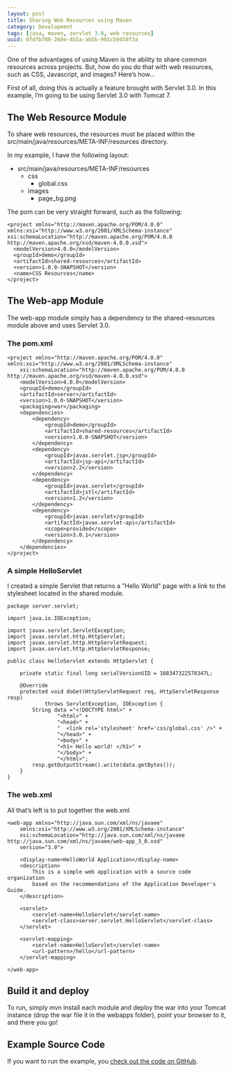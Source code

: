 ```yaml
---
layout: post
title: Sharing Web Resources using Maven 
category: Development
tags: [java, maven, servlet 3.0, web resources]
uuid: 0fdfb780-268e-4b5a-ab5b-901cb9458f3a
---
```


One of the advantages of using Maven is the ability to share common resources across projects.  But, how do you do that with web resources, such as CSS, Javascript, and images?  Here’s how…

First of all, doing this is actually a feature brought with Servlet 3.0.  In this example, I’m going to be using Servlet 3.0 with Tomcat 7.


## The Web Resource Module

To share web resources, the resources must be placed within the src/main/java/resources/META-INF/resources directory.

In my example, I have the following layout:

- src/main/java/resources/META-INF/resources
  - css
    - global.css
  - images
    - page_bg.png

The pom can be very straight forward, such as the following:


<pre class="no-wrap"><code class="xml">&lt;project xmlns="http://maven.apache.org/POM/4.0.0" xmlns:xsi="http://www.w3.org/2001/XMLSchema-instance" 
xsi:schemaLocation="http://maven.apache.org/POM/4.0.0 http://maven.apache.org/xsd/maven-4.0.0.xsd"&gt;
  &lt;modelVersion&gt;4.0.0&lt;/modelVersion&gt;
  &lt;groupId&gt;demo&lt;/groupId&gt;
  &lt;artifactId&gt;shared-resources&lt;/artifactId&gt;
  &lt;version&gt;1.0.0-SNAPSHOT&lt;/version&gt;
  &lt;name&gt;CSS Resources&lt;/name&gt;
&lt;/project&gt;</code></pre>
 


## The Web-app Module

The web-app module simply has a dependency to the shared-resources module above and uses Servlet 3.0.

### The pom.xml


<pre class="no-wrap"><code class="xml">&lt;project xmlns="http://maven.apache.org/POM/4.0.0" xmlns:xsi="http://www.w3.org/2001/XMLSchema-instance"
    xsi:schemaLocation="http://maven.apache.org/POM/4.0.0 http://maven.apache.org/xsd/maven-4.0.0.xsd"&gt;
    &lt;modelVersion&gt;4.0.0&lt;/modelVersion&gt;
    &lt;groupId&gt;demo&lt;/groupId&gt;
    &lt;artifactId&gt;server&lt;/artifactId&gt;
    &lt;version&gt;1.0.0-SNAPSHOT&lt;/version&gt;
    &lt;packaging&gt;war&lt;/packaging&gt;
    &lt;dependencies&gt;
        &lt;dependency&gt;
            &lt;groupId&gt;demo&lt;/groupId&gt;
            &lt;artifactId&gt;shared-resources&lt;/artifactId&gt;
            &lt;version&gt;1.0.0-SNAPSHOT&lt;/version&gt;
        &lt;/dependency&gt;
        &lt;dependency&gt;
            &lt;groupId&gt;javax.servlet.jsp&lt;/groupId&gt;
            &lt;artifactId&gt;jsp-api&lt;/artifactId&gt;
            &lt;version&gt;2.2&lt;/version&gt;
        &lt;/dependency&gt;
        &lt;dependency&gt;
            &lt;groupId&gt;javax.servlet&lt;/groupId&gt;
            &lt;artifactId&gt;jstl&lt;/artifactId&gt;
            &lt;version&gt;1.2&lt;/version&gt;
        &lt;/dependency&gt;
        &lt;dependency&gt;
            &lt;groupId&gt;javax.servlet&lt;/groupId&gt;
            &lt;artifactId&gt;javax.servlet-api&lt;/artifactId&gt;
            &lt;scope&gt;provided&lt;/scope&gt;
            &lt;version&gt;3.0.1&lt;/version&gt;
        &lt;/dependency&gt;
    &lt;/dependencies&gt;
&lt;/project&gt;</code></pre>
 

### A simple HelloServlet

I created a simple Servlet that returns a "Hello World" page with a link to the stylesheet located in the shared module.

<pre><code class="java">package server.servlet;

import java.io.IOException;

import javax.servlet.ServletException;
import javax.servlet.http.HttpServlet;
import javax.servlet.http.HttpServletRequest;
import javax.servlet.http.HttpServletResponse;

public class HelloServlet extends HttpServlet {

    private static final long serialVersionUID = 168347322578347L;

    @Override
    protected void doGet(HttpServletRequest req, HttpServletResponse resp)
            throws ServletException, IOException {
        String data ="&lt;!DOCTYPE html&gt;" +
                "&lt;html&gt;" +
                "&lt;head&gt;" +
                "  &lt;link rel='stylesheet' href='css/global.css' /&gt;" +
                "&lt;/head&gt;" +
                "&lt;body&gt;" +
                "&lt;h1&gt; Hello world! &lt;/h1&gt;" +
                "&lt;/body&gt;" +
                "&lt;/html&gt;";
        resp.getOutputStream().write(data.getBytes());
    }
}</code></pre>
 

### The web.xml

All that’s left is to put together the web.xml


<pre class="no-wrap"><code class="xml">&lt;web-app xmlns="http://java.sun.com/xml/ns/javaee"
    xmlns:xsi="http://www.w3.org/2001/XMLSchema-instance"
    xsi:schemaLocation="http://java.sun.com/xml/ns/javaee http://java.sun.com/xml/ns/javaee/web-app_3_0.xsd"
    version="3.0"&gt;

    &lt;display-name&gt;HelloWorld Application&lt;/display-name&gt;
    &lt;description&gt;
        This is a simple web application with a source code organization
        based on the recommendations of the Application Developer's Guide.
    &lt;/description&gt;

    &lt;servlet&gt;
        &lt;servlet-name&gt;HelloServlet&lt;/servlet-name&gt;
        &lt;servlet-class&gt;server.servlet.HelloServlet&lt;/servlet-class&gt;
    &lt;/servlet&gt;

    &lt;servlet-mapping&gt;
        &lt;servlet-name&gt;HelloServlet&lt;/servlet-name&gt;
        &lt;url-pattern&gt;/hello&lt;/url-pattern&gt;
    &lt;/servlet-mapping&gt;

&lt;/web-app&gt;</code></pre>
 

## Build it and deploy
To run, simply mvn install each module and deploy the war into your Tomcat instance (drop the war file it in the webapps folder), point your browser to it, and there you go!

## Example Source Code
If you want to run the example, you [check out the code on GitHub](https://github.com/Nerdwin15/shared-resources-demo).



